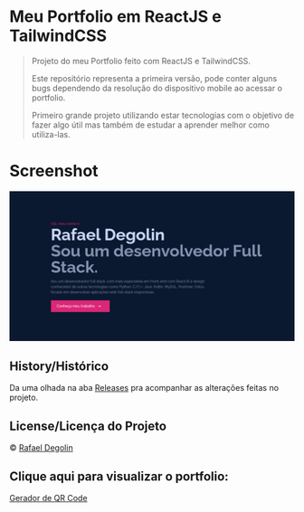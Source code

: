# Meu Portfolio em ReactJS e TailwindCSS

> Projeto do meu Portfolio feito com ReactJS e TailwindCSS.
>
> Este repositório representa a primeira versão, pode conter alguns bugs dependendo da resolução do dispositivo mobile ao acessar o portfolio.
>
> Primeiro grande projeto utilizando estar tecnologias com o objetivo de fazer algo útil mas também de estudar a aprender melhor como utiliza-las.

# Screenshot
<img src="https://github.com/Rafadegolin/Portfolio-ReactTailwind/blob/main/src/screenshot.png">

## History/Histórico
Da uma olhada na aba [Releases](https://github.com/Rafadegolin/Portfolio-ReactTailwind/releases) pra acompanhar as alterações feitas no projeto.

## License/Licença do Projeto
© [Rafael Degolin](https://github.com/Rafadegolin)

## Clique aqui para visualizar o portfolio:
[Gerador de QR Code](https://rafadegolin.github.io/Portfolio-ReactTailwind/)
